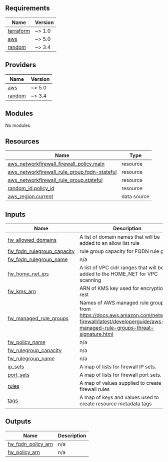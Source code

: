 <!-- BEGIN_TF_DOCS -->
## Requirements

| Name | Version |
|------|---------|
| <a name="requirement_terraform"></a> [terraform](#requirement\_terraform) | ~> 1.0 |
| <a name="requirement_aws"></a> [aws](#requirement\_aws) | ~> 5.0 |
| <a name="requirement_random"></a> [random](#requirement\_random) | ~> 3.4 |

## Providers

| Name | Version |
|------|---------|
| <a name="provider_aws"></a> [aws](#provider\_aws) | ~> 5.0 |
| <a name="provider_random"></a> [random](#provider\_random) | ~> 3.4 |

## Modules

No modules.

## Resources

| Name | Type |
|------|------|
| [aws_networkfirewall_firewall_policy.main](https://registry.terraform.io/providers/hashicorp/aws/latest/docs/resources/networkfirewall_firewall_policy) | resource |
| [aws_networkfirewall_rule_group.fqdn-stateful](https://registry.terraform.io/providers/hashicorp/aws/latest/docs/resources/networkfirewall_rule_group) | resource |
| [aws_networkfirewall_rule_group.stateful](https://registry.terraform.io/providers/hashicorp/aws/latest/docs/resources/networkfirewall_rule_group) | resource |
| [random_id.policy_id](https://registry.terraform.io/providers/hashicorp/random/latest/docs/resources/id) | resource |
| [aws_region.current](https://registry.terraform.io/providers/hashicorp/aws/latest/docs/data-sources/region) | data source |

## Inputs

| Name | Description | Type | Default | Required |
|------|-------------|------|---------|:--------:|
| <a name="input_fw_allowed_domains"></a> [fw\_allowed\_domains](#input\_fw\_allowed\_domains) | A list of domain names that will be added to an allow list rule | `list(string)` | n/a | yes |
| <a name="input_fw_fqdn_rulegroup_capacity"></a> [fw\_fqdn\_rulegroup\_capacity](#input\_fw\_fqdn\_rulegroup\_capacity) | rule group capacity for FQDN rule group | `string` | `"3000"` | no |
| <a name="input_fw_fqdn_rulegroup_name"></a> [fw\_fqdn\_rulegroup\_name](#input\_fw\_fqdn\_rulegroup\_name) | n/a | `string` | n/a | yes |
| <a name="input_fw_home_net_ips"></a> [fw\_home\_net\_ips](#input\_fw\_home\_net\_ips) | A list of VPC cidr ranges that will be added to the HOME\_NET for VPC scanning | `list(string)` | n/a | yes |
| <a name="input_fw_kms_arn"></a> [fw\_kms\_arn](#input\_fw\_kms\_arn) | ARN of KMS key used for encryption at rest | `string` | n/a | yes |
| <a name="input_fw_managed_rule_groups"></a> [fw\_managed\_rule\_groups](#input\_fw\_managed\_rule\_groups) | Names of AWS managed rule groups from https://docs.aws.amazon.com/network-firewall/latest/developerguide/aws-managed-rule-groups-threat-signature.html | `list(string)` | `[]` | no |
| <a name="input_fw_policy_name"></a> [fw\_policy\_name](#input\_fw\_policy\_name) | n/a | `string` | n/a | yes |
| <a name="input_fw_rulegroup_capacity"></a> [fw\_rulegroup\_capacity](#input\_fw\_rulegroup\_capacity) | n/a | `string` | `"10000"` | no |
| <a name="input_fw_rulegroup_name"></a> [fw\_rulegroup\_name](#input\_fw\_rulegroup\_name) | n/a | `string` | n/a | yes |
| <a name="input_ip_sets"></a> [ip\_sets](#input\_ip\_sets) | A map of lists for firewall IP sets. | `map(any)` | `{}` | no |
| <a name="input_port_sets"></a> [port\_sets](#input\_port\_sets) | A map of lists for firewall port sets. | `map(any)` | `{}` | no |
| <a name="input_rules"></a> [rules](#input\_rules) | A map of values supplied to create firewall rules | `map(any)` | n/a | yes |
| <a name="input_tags"></a> [tags](#input\_tags) | A map of keys and values used to create resource metadata tags | `map(any)` | n/a | yes |

## Outputs

| Name | Description |
|------|-------------|
| <a name="output_fw_fqdn_policy_arn"></a> [fw\_fqdn\_policy\_arn](#output\_fw\_fqdn\_policy\_arn) | n/a |
| <a name="output_fw_policy_arn"></a> [fw\_policy\_arn](#output\_fw\_policy\_arn) | n/a |
<!-- END_TF_DOCS -->

